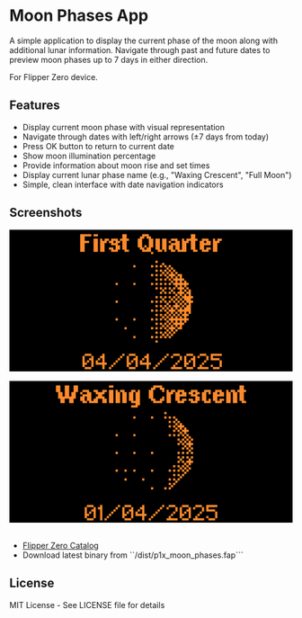 # Moon Phases App

A simple application to display the current phase of the moon along with additional lunar information. Navigate through past and future dates to preview moon phases up to 7 days in either direction.

For Flipper Zero device.

## Features

- Display current moon phase with visual representation
- Navigate through dates with left/right arrows (±7 days from today)
- Press OK button to return to current date
- Show moon illumination percentage
- Provide information about moon rise and set times
- Display current lunar phase name (e.g., "Waxing Crescent", "Full Moon")
- Simple, clean interface with date navigation indicators

## Screenshots

![Moon Phase App Screenshot 1](screenshots/screen1.png)

![Moon Phase App Screenshot 2](screenshots/screen2.png)

## 

- [Flipper Zero Catalog]()
- Download latest binary from ``/dist/p1x_moon_phases.fap```

## License

MIT License - See LICENSE file for details
